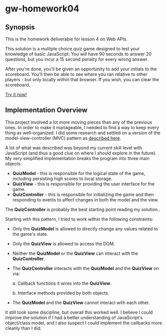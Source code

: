 # gw-homework04

## Synopsis

This is the homework deliverable for lesson 4 on Web APIs.

This solution is a mulitple choice quiz game designed to test your knowledge of basic JavaScript. You will have 90 seconds to answer 20 questions, but you incur a 15 second penalty for every wrong answer.

After you're done, you'll be given an opportunity to add your initials to the scoreboard. You'll then be able to see where you ran relative to other players - but only locally within that browser. If you wish, you can clear the scoreboard.

[Try it now!](https://bryan3023.github.io/gw-homework04/)

## Implementation Overview

This project involved a lot more moving pieces than any of the previous ones. In order to make it manageable, I needed to find a way to keep every thing as well-organized. I did some research and settled on a version of the model-view-controller (MVC) pattern as [described here](https://www.sitepoint.com/mvc-design-pattern-javascript/).

A lot of what was described was beyond my current skill level with JavaScript (and thus a good clue on where I should explore in the future). My very simplified implementation breaks the program into three main objects:

- **QuizModel** - this is responsible for the logical state of the game, including persisting high scores to local storage.
- **QuizView** - this is responsible for providing the user interface for the game.
- **QuizController** - this is responsible for initializing the game and then responding to events to affect changes in both the model and the view.

The **QuizController** is probably the best starting point reading my solution..

Starting with this pattern, I tried to work within the following constraints:

- Only the **QuizModel** is allowed to directly change any values related to the game's state.

- Only the **QuizView** is allowed to access the DOM.

- Neither the **QuizModel** or the **QuizView** can interact with the **QuizController**.

- The **QuizController** interacts with the **QuizModel** and the **QuizView** on via:

  a. Callback functions it wires into the **QuizView**.

  b. Interface methods provided by both objects.

- The **QuizModel** and the **QuizView** cannot interact with each other.

It still took some discipline, but overall this worked well. I believe I could improve the solution if I had a better understanding of JavaScript's object/class model, and I also suspect I could implement the callbacks more cleanly than I did.